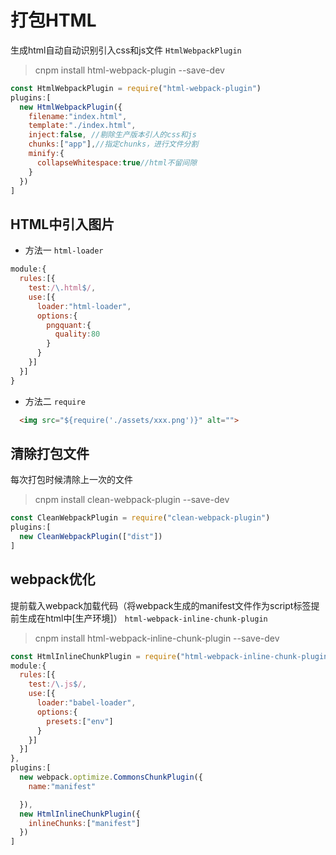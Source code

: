 # 打包HTML
生成html自动自动识别引入css和js文件
`HtmlWebpackPlugin`
>cnpm install html-webpack-plugin --save-dev

```js
const HtmlWebpackPlugin = require("html-webpack-plugin")
plugins:[
  new HtmlWebpackPlugin({
    filename:"index.html",
    template:"./index.html",
    inject:false, //剔除生产版本引人的css和js
    chunks:["app"],//指定chunks，进行文件分割
    minify:{
      collapseWhitespace:true//html不留间隙
    }
  })
]
```

## HTML中引入图片
* 方法一 `html-loader`
```js
module:{
  rules:[{
    test:/\.html$/,
    use:[{
      loader:"html-loader",
      options:{
        pngquant:{
          quality:80
        }
      }
    }]
  }]
}
```
* 方法二 `require`
```html
  <img src="${require('./assets/xxx.png')}" alt="">
```

## 清除打包文件
每次打包时候清除上一次的文件
>cnpm install clean-webpack-plugin --save-dev

```js
const CleanWebpackPlugin = require("clean-webpack-plugin")
plugins:[
  new CleanWebpackPlugin(["dist"])
]
```

## webpack优化
提前载入webpack加载代码（将webpack生成的manifest文件作为script标签提前生成在html中[生产环境]） `html-webpack-inline-chunk-plugin`
>cnpm install html-webpack-inline-chunk-plugin --save-dev

```js
const HtmlInlineChunkPlugin = require("html-webpack-inline-chunk-plugin")
module:{
  rules:[{
    test:/\.js$/,
    use:[{
      loader:"babel-loader",
      options:{
        presets:["env"]
      }
    }]
  }]
},
plugins:[
  new webpack.optimize.CommonsChunkPlugin({
    name:"manifest"

  }),
  new HtmlInlineChunkPlugin({
    inlineChunks:["manifest"]
  })
]
```
